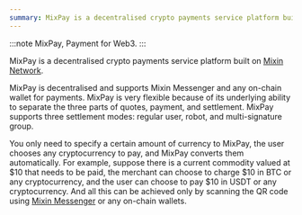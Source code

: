 ```yaml
---
summary: MixPay is a decentralised crypto payments service platform built on Mixin Network.
---
```


:::note
MixPay, Payment for Web3.
:::

MixPay is a decentralised crypto payments service platform built on [Mixin Network](https://developers.mixin.one/docs/introduction).

MixPay is decentralised and supports Mixin Messenger and any on-chain wallet for payments. MixPay is very flexible because of its underlying ability to separate the three parts of quotes, payment, and settlement. MixPay supports three settlement modes: regular user, robot, and multi-signature group.

You only need to specify a certain amount of currency to MixPay, the user chooses any cryptocurrency to pay, and MixPay converts them automatically. For example, suppose there is a current commodity valued at $10 that needs to be paid, the merchant can choose to charge $10 in BTC or any cryptocurrency, and the user can choose to pay $10 in USDT or any cryptocurrency. And all this can be achieved only by scanning the QR code using [Mixin Messenger](https://mixin.one/messenger) or any on-chain wallets.
